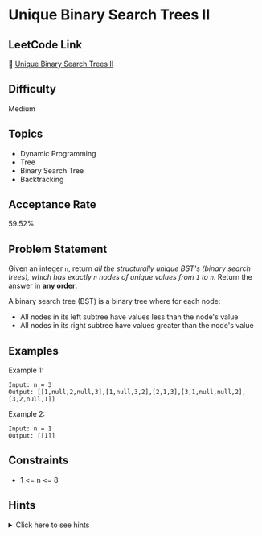 # Unique Binary Search Trees II

## LeetCode Link
🔗 [Unique Binary Search Trees II](https://leetcode.com/problems/unique-binary-search-trees-ii)

## Difficulty
Medium

## Topics
- Dynamic Programming
- Tree
- Binary Search Tree
- Backtracking

## Acceptance Rate
59.52%

## Problem Statement
Given an integer `n`, return *all the structurally unique BST's (binary search trees), which has exactly `n` nodes of unique values from `1` to `n`*. Return the answer in **any order**.

A binary search tree (BST) is a binary tree where for each node:
- All nodes in its left subtree have values less than the node's value
- All nodes in its right subtree have values greater than the node's value

## Examples
Example 1:
```
Input: n = 3
Output: [[1,null,2,null,3],[1,null,3,2],[2,1,3],[3,1,null,null,2],[3,2,null,1]]
```

Example 2:
```
Input: n = 1
Output: [[1]]
```

## Constraints
- 1 <= n <= 8

## Hints
<details>
<summary>Click here to see hints</summary>

1. Consider using recursion to generate all possible BSTs
2. For each value i from 1 to n, consider it as the root
3. Recursively generate all possible left subtrees with values less than i
4. Recursively generate all possible right subtrees with values greater than i
5. Combine each left subtree with each right subtree to form complete BSTs

</details>
